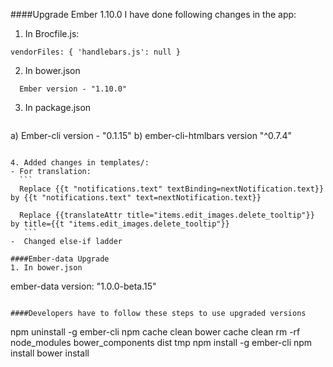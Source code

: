 ####Upgrade Ember 1.10.0
I have done following changes in the app:

1. In Brocfile.js:
 ```
 vendorFiles: { 'handlebars.js': null } 
 ```
2. In bower.json
 ```
   Ember version - "1.10.0" 
 ```
3. In package.json
   ```
  a) Ember-cli version - "0.1.15" 
  b) ember-cli-htmlbars version "^0.7.4" 
  ```

4. Added changes in templates/:
  - For translation:
    ```
    Replace {{t "notifications.text" textBinding=nextNotification.text}} by {{t "notifications.text" text=nextNotification.text}}
    
    Replace {{translateAttr title="items.edit_images.delete_tooltip"}} by title={{t "items.edit_images.delete_tooltip"}}
     ```
 -  Changed else-if ladder 

####Ember-data Upgrade
1. In bower.json
 ```
   ember-data version: "1.0.0-beta.15"
  ```

####Developers have to follow these steps to use upgraded versions
 ```
  npm uninstall -g ember-cli
  npm cache clean
  bower cache clean
  rm -rf node_modules bower_components dist tmp
  npm install -g ember-cli
  npm install
  bower install
```
